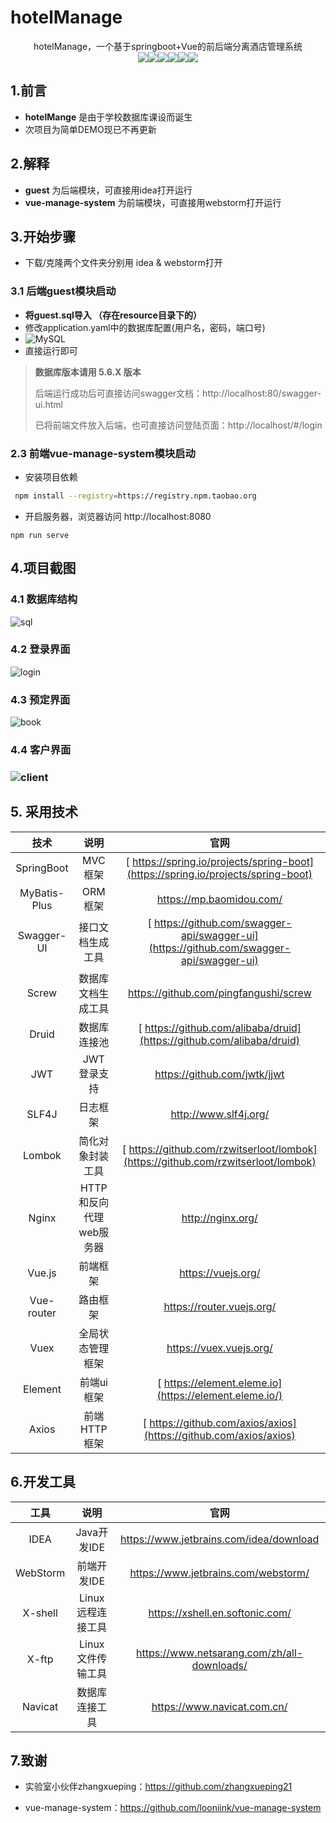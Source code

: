 # hotelManage

<p align="center">
   hotelManage，一个基于springboot+Vue的前后端分离酒店管理系统
   <br>
    <img src="https://img.shields.io/badge/jdk-1.8+-brightgreen.svg" ></img><img src="https://img.shields.io/badge/springboot-2.3.1-brightgreen.svg" ></img><img src="https://img.shields.io/badge/mybatisplus-3.3.2-brightgreen.svg" ></img><img src="https://img.shields.io/badge/swagger-2.9.2-brightgreen.svg" ></img><img src="https://img.shields.io/badge/vue-2.6.10-brightgreen.svg" ></img><img src="https://img.shields.io/badge/elementui-2.8.2-brightgreen.svg" ></img>
</p>


## 1.前言

- **hotelMange** 是由于学校数据库课设而诞生
- 次项目为简单DEMO现已不再更新

## 2.解释

- **guest**  为后端模块，可直接用idea打开运行
- **vue-manage-system** 为前端模块，可直接用webstorm打开运行

## 3.开始步骤

- 下载/克隆两个文件夹分别用 idea & webstorm打开

### 3.1 后端guest模块启动

- **将guest.sql导入  （存在resource目录下的）**
- 修改application.yaml中的数据库配置(用户名，密码，端口号)
- ![MySQL](https://s2.loli.net/2023/03/22/VNq95vFDs3QocE4.png)
- 直接运行即可

> **数据库版本请用  5.6.X 版本**
>
> 后端运行成功后可直接访问swagger文档：http://localhost:80/swagger-ui.html
>
> 已将前端文件放入后端，也可直接访问登陆页面：http://localhost/#/login

### 2.3 前端vue-manage-system模块启动

- 安装项目依赖

 ```bash
  npm install --registry=https://registry.npm.taobao.org
 ```

- 开启服务器，浏览器访问 http://localhost:8080

```
npm run serve
```

##  4.项目截图

### 4.1 数据库结构

![sql](https://cdn.jsdelivr.net/gh/looniink/image/sql.png)

### 4.2 登录界面

![login](https://cdn.jsdelivr.net/gh/looniink/image/hotellogin.png)



### 4.3 预定界面

![book](https://cdn.jsdelivr.net/gh/looniink/image/book.png)

### 4.4 客户界面

### ![client](https://cdn.jsdelivr.net/gh/looniink/image/client.png)

## 5. 采用技术

|     技术     |          说明           |                             官网                             |
| :----------: | :---------------------: | :----------------------------------------------------------: |
|  SpringBoot  |         MVC框架         | [ https://spring.io/projects/spring-boot](https://spring.io/projects/spring-boot) |
| MyBatis-Plus |         ORM框架         |                   https://mp.baomidou.com/                   |
|  Swagger-UI  |    接口文档生成工具     | [ https://github.com/swagger-api/swagger-ui](https://github.com/swagger-api/swagger-ui) |
|    Screw     |   数据库文档生成工具    |            https://github.com/pingfangushi/screw             |
|    Druid     |      数据库连接池       | [ https://github.com/alibaba/druid](https://github.com/alibaba/druid) |
|     JWT      |       JWT登录支持       |                 https://github.com/jwtk/jjwt                 |
|    SLF4J     |        日志框架         |                    http://www.slf4j.org/                     |
|    Lombok    |    简化对象封装工具     | [ https://github.com/rzwitserloot/lombok](https://github.com/rzwitserloot/lombok) |
|    Nginx     | HTTP和反向代理web服务器 |                      http://nginx.org/                       |
|    Vue.js    |        前端框架         |                      https://vuejs.org/                      |
|  Vue-router  |        路由框架         |                  https://router.vuejs.org/                   |
|     Vuex     |    全局状态管理框架     |                   https://vuex.vuejs.org/                    |
|   Element    |       前端ui框架        |    [ https://element.eleme.io](https://element.eleme.io/)    |
|    Axios     |      前端HTTP框架       | [ https://github.com/axios/axios](https://github.com/axios/axios) |

## 6.开发工具

|   工具   |       说明        |                    官网                     |
| :------: | :---------------: | :-----------------------------------------: |
|   IDEA   |    Java开发IDE    |   https://www.jetbrains.com/idea/download   |
| WebStorm |    前端开发IDE    |     https://www.jetbrains.com/webstorm/     |
| X-shell  | Linux远程连接工具 |       https://xshell.en.softonic.com/       |
|  X-ftp   | Linux文件传输工具 | https://www.netsarang.com/zh/all-downloads/ |
| Navicat  |  数据库连接工具   |         https://www.navicat.com.cn/         |

## 7.致谢

- 实验室小伙伴zhangxueping：https://github.com/zhangxueping21

- vue-manage-system：https://github.com/looniink/vue-manage-system